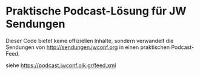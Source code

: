 Praktische Podcast-Lösung für JW Sendungen
==========================================

Dieser Code bietet keine offiziellen Inhalte, 
sondern verwandelt die Sendungen von http://sendungen.jwconf.org in einen 
praktischen Podcast-Feed.

siehe https://podcast.jwconf.oik.gr/feed.xml

